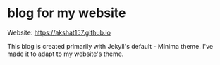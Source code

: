 # blog for my website
Website: https://akshat157.github.io

This blog is created primarily with Jekyll's default -  Minima theme.
I've made it to adapt to my website's theme.
